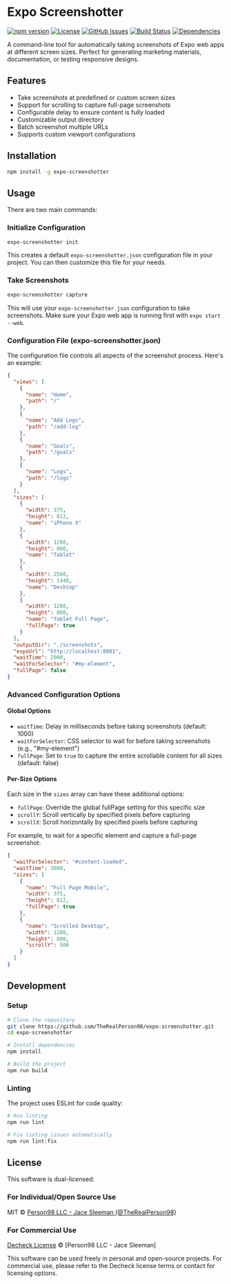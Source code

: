 # Expo Screenshotter

[![npm version](https://img.shields.io/npm/v/expo-screenshotter.svg)](https://www.npmjs.com/package/expo-screenshotter)
[![License](https://img.shields.io/badge/license-MIT%2FDecheck-blue.svg)](https://github.com/TheRealPerson98/expo-screenshotter/blob/main/LICENSE)
[![GitHub Issues](https://img.shields.io/github/issues/TheRealPerson98/expo-screenshotter.svg)](https://github.com/TheRealPerson98/expo-screenshotter/issues)
[![Build Status](https://github.com/TheRealPerson98/expo-screenshotter/workflows/CI/badge.svg)](https://github.com/TheRealPerson98/expo-screenshotter/actions)
[![Dependencies](https://img.shields.io/librariesio/release/npm/expo-screenshotter)](https://libraries.io/npm/expo-screenshotter)

A command-line tool for automatically taking screenshots of Expo web apps at different screen sizes. Perfect for generating marketing materials, documentation, or testing responsive designs.

## Features

- Take screenshots at predefined or custom screen sizes
- Support for scrolling to capture full-page screenshots
- Configurable delay to ensure content is fully loaded
- Customizable output directory
- Batch screenshot multiple URLs
- Supports custom viewport configurations

## Installation

```bash
npm install -g expo-screenshotter
```

## Usage

There are two main commands:

### Initialize Configuration

```bash
expo-screenshotter init
```

This creates a default `expo-screenshotter.json` configuration file in your project. You can then customize this file for your needs.

### Take Screenshots

```bash
expo-screenshotter capture
```

This will use your `expo-screenshotter.json` configuration to take screenshots. Make sure your Expo web app is running first with `expo start --web`.

### Configuration File (expo-screenshotter.json)

The configuration file controls all aspects of the screenshot process. Here's an example:

```json
{
  "views": [
    {
      "name": "Home",
      "path": "/"
    },
    {
      "name": "Add Logs",
      "path": "/add-log"
    },
    {
      "name": "Goals",
      "path": "/goals"
    },
    {
      "name": "Logs",
      "path": "/logs"
    }
  ],
  "sizes": [
    {
      "width": 375,
      "height": 812,
      "name": "iPhone X"
    },
    {
      "width": 1280,
      "height": 800,
      "name": "Tablet"
    },
    {
      "width": 2560,
      "height": 1440,
      "name": "Desktop"
    },
    {
      "width": 1280,
      "height": 800,
      "name": "Tablet Full Page",
      "fullPage": true
    }
  ],
  "outputDir": "./screenshots",
  "expoUrl": "http://localhost:8081",
  "waitTime": 2000,
  "waitForSelector": "#my-element",
  "fullPage": false
}

```

### Advanced Configuration Options

#### Global Options
- `waitTime`: Delay in milliseconds before taking screenshots (default: 1000)
- `waitForSelector`: CSS selector to wait for before taking screenshots (e.g., "#my-element")
- `fullPage`: Set to `true` to capture the entire scrollable content for all sizes (default: false)

#### Per-Size Options
Each size in the `sizes` array can have these additional options:
- `fullPage`: Override the global fullPage setting for this specific size
- `scrollY`: Scroll vertically by specified pixels before capturing
- `scrollX`: Scroll horizontally by specified pixels before capturing

For example, to wait for a specific element and capture a full-page screenshot:
```json
{
  "waitForSelector": "#content-loaded",
  "waitTime": 3000,
  "sizes": [
    {
      "name": "Full Page Mobile",
      "width": 375,
      "height": 812,
      "fullPage": true
    },
    {
      "name": "Scrolled Desktop",
      "width": 1280,
      "height": 800,
      "scrollY": 500
    }
  ]
}
```

## Development

### Setup

```bash
# Clone the repository
git clone https://github.com/TheRealPerson98/expo-screenshotter.git
cd expo-screenshotter

# Install dependencies
npm install

# Build the project
npm run build
```

### Linting

The project uses ESLint for code quality:

```bash
# Run linting
npm run lint

# Fix linting issues automatically
npm run lint:fix
```

## License

This software is dual-licensed:

### For Individual/Open Source Use
MIT © [Person98 LLC - Jace Sleeman (@TheRealPerson98)](https://github.com/TheRealPerson98)

### For Commercial Use
[Decheck License](https://decheck.xyz/license) © [Person98 LLC - Jace Sleeman]

This software can be used freely in personal and open-source projects. For commercial use, please refer to the Decheck license terms or contact for licensing options. 